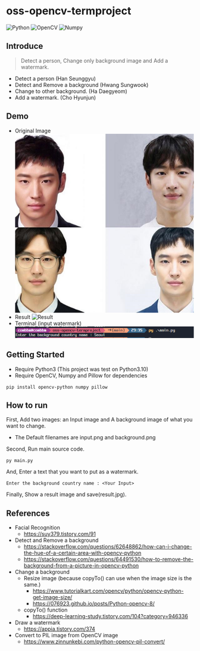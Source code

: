 # oss-opencv-termproject

![Python](https://img.shields.io/badge/python-3670A0?style=for-the-badge&logo=python&logoColor=ffdd54) ![OpenCV](https://img.shields.io/badge/opencv-%23white.svg?style=for-the-badge&logo=opencv&logoColor=white) ![Numpy](https://img.shields.io/badge/Numpy-777BB4?style=for-the-badge&logo=numpy&logoColor=white)

## Introduce

> Detect a person, Change only background image and Add a watermark.

- Detect a person (Han Seunggyu)
- Detect and Remove a background (Hwang Sungwook)
- Change to other background. (Ha Daegyeom)
- Add a watermark. (Cho Hyunjun)

## Demo

- Original Image
  ![Original](./images/input.png)
- Result
  ![Result](./docs/result.jpg)
- Terminal (input watermark)
  ![Terminal](./docs/terminal.png)

## Getting Started

- Require Python3 (This project was test on Python3.10)
- Require OpenCV, Numpy and Pillow for dependencies

```shell
pip install opencv-python numpy pillow
```

## How to run

First, Add two images: an Input image and A background image of what you want to change.

- The Default filenames are input.png and background.png

Second, Run main source code.

```shell
py main.py
```

And, Enter a text that you want to put as a watermark.

```shell
Enter the background country name : <Your Input>
```

Finally, Show a result image and save(result.jpg).

## References

- Facial Recognition
  - https://suy379.tistory.com/91
- Detect and Remove a background
  - https://stackoverflow.com/questions/62648862/how-can-i-change-the-hue-of-a-certain-area-with-opencv-python
  - https://stackoverflow.com/questions/64491530/how-to-remove-the-background-from-a-picture-in-opencv-python
- Change a background
  - Resize image (because copyTo() can use when the image size is the same.)
    - https://www.tutorialkart.com/opencv/python/opencv-python-get-image-size/
    - https://076923.github.io/posts/Python-opencv-8/
  - copyTo() function
    - https://deep-learning-study.tistory.com/104?category=946336
- Draw a watermark
  - https://appia.tistory.com/374
- Convert to PIL image from OpenCV image
  - https://www.zinnunkebi.com/python-opencv-pil-convert/
